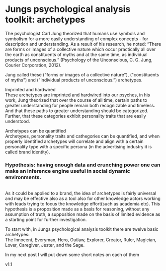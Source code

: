 # Jungs psychological analysis toolkit: archetypes

The psychologist Carl Jung theorized that humans use symbols and symbolism for a more easily understanding of complex concepts - for description and understanding. As a result of his research, he noted: “There are forms or images of a collective nature which occur practically all over the earth as constituents of myths and at the same time, as individual products of unconscious.” (Psychology of the Unconscious, C. G. Jung, Courier Corporation, 2012).

Jung called these ("forms or images of a collective nature"), ("constituents of myths") and ("individual products of unconscious.”) archetypes.

Imprinted and hardwired
<br>
These archetypes are imprinted and hardwired into our psyches, in his work, Jung theorized that over the course of all time, certain paths to greater understanding for people remain both recognizable and timeless. And that these paths to greater understanding should be categorized. Further, that these categories exhibit personality traits that are easily understood.

Archetypes can be quantified
<br>
Archetypes, personality traits and cathegories can be quantified, and when properly identified archetypes will correlate and align with a certain personality type with a specific persona (in the advertising industry it is called brand identity).

### Hypothesis: having enough data and crunching power one can make an inference engine useful in social dynamic environments.
<br>
As it could be applied to a brand, the idea of archetypes is fairly universal and may be effective also as a tool also for other knowledge actors working with leads trying to focus the knowledge effort(such as academia etc).
This hypothesis is a proposition made as a basis for reasoning, without any assumption of truth, a supposition made on the basis of limited evidence as a starting point for further investigation.


To start with, in Jungs psychological analysis toolkit there are twelve basic archetypes:
<br>
The Innocent, Everyman, Hero, Outlaw, Explorer, Creator, Ruler, Magician, Lover, Caregiver, Jester, and the Sage.


In my next post I will put down some short notes on each of them



v1.1
